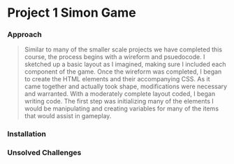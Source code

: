 # Project 1 Simon Game

### Approach
> Similar to many of the smaller scale projects we have completed this course, the process begins with a wireform and psuedocode. I sketched up a basic layout as I imagined, making sure I included each component of the game. Once the wireform was completed, I began to create the HTML elements and their accompanying CSS. As it came together and actually took shape, modifications were necessary and warranted. With a moderately complete layout coded, I began writing code. The first step was initializing many of the elements I would be manipulating and creating variables for many of the items that would assist in gameplay.

### Installation

### Unsolved Challenges
